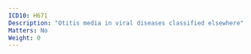 ```yaml
---
ICD10: H671
Description: "Otitis media in viral diseases classified elsewhere"
Matters: No
Weight: 0
---
```

